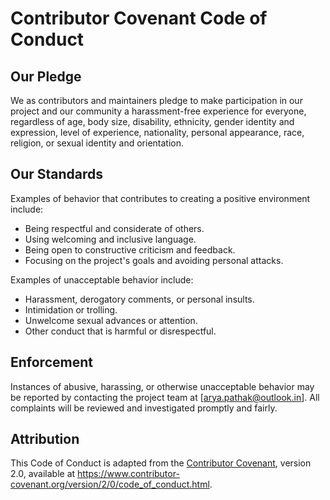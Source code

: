 # Contributor Covenant Code of Conduct

## Our Pledge

We as contributors and maintainers pledge to make participation in our project and our community a harassment-free experience for everyone, regardless of age, body size, disability, ethnicity, gender identity and expression, level of experience, nationality, personal appearance, race, religion, or sexual identity and orientation.

## Our Standards

Examples of behavior that contributes to creating a positive environment include:

- Being respectful and considerate of others.
- Using welcoming and inclusive language.
- Being open to constructive criticism and feedback.
- Focusing on the project's goals and avoiding personal attacks.

Examples of unacceptable behavior include:

- Harassment, derogatory comments, or personal insults.
- Intimidation or trolling.
- Unwelcome sexual advances or attention.
- Other conduct that is harmful or disrespectful.

## Enforcement

Instances of abusive, harassing, or otherwise unacceptable behavior may be reported by contacting the project team at [arya.pathak@outlook.in]. All complaints will be reviewed and investigated promptly and fairly.

## Attribution

This Code of Conduct is adapted from the [Contributor Covenant](https://www.contributor-covenant.org), version 2.0, available at https://www.contributor-covenant.org/version/2/0/code_of_conduct.html.

